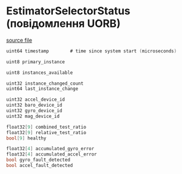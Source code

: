 # EstimatorSelectorStatus (повідомлення UORB)

[source file](https://github.com/PX4/PX4-Autopilot/blob/main/msg/EstimatorSelectorStatus.msg)

```c
uint64 timestamp		# time since system start (microseconds)

uint8 primary_instance

uint8 instances_available

uint32 instance_changed_count
uint64 last_instance_change

uint32 accel_device_id
uint32 baro_device_id
uint32 gyro_device_id
uint32 mag_device_id

float32[9] combined_test_ratio
float32[9] relative_test_ratio
bool[9] healthy

float32[4] accumulated_gyro_error
float32[4] accumulated_accel_error
bool gyro_fault_detected
bool accel_fault_detected

```
